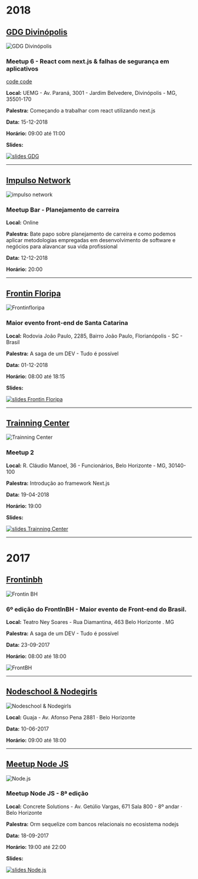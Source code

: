 
# 2018

## [GDG Divinópolis](https://www.meetup.com/pt-BR/GDG-Divinopolis/)
![GDG Divinópolis](assets/images/meetup-GDGDiv.jpeg)


### Meetup 6 - React com next.js & falhas de segurança em aplicativos

[code code](https://github.com/wharley/meetup-GDG)

__Local:__ UEMG - Av. Paraná, 3001 - Jardim Belvedere, Divinópolis - MG, 35501-170

__Palestra:__ Começando a trabalhar com react utilizando next.js

__Data:__ 15-12-2018

__Horário:__ 09:00 até 11:00

__Slides:__

[![slides GDG](assets/images/slidesGDGDiv.png)](https://docs.google.com/presentation/d/e/2PACX-1vRwx5xnpDZO5HI1jWyQ3oag_5X5noEA7vfLgfzs7dXOjZ2zCntAVXyGs-c6Rh1g1y_6nFKRnJy8yotY/pub?start=false&loop=false&delayms=3000)

---

## [Impulso Network](https://impulso.network/)
![impulso network](assets/images/impulso.jpg)


### Meetup Bar - Planejamento de carreira

__Local:__ Online

__Palestra:__ Bate papo sobre planejamento de carreira e como podemos aplicar metodologias empregadas em desenvolvimento de software e negócios para alavancar sua vida profissional

__Data:__ 12-12-2018

__Horário:__ 20:00

---

## [Frontin Floripa](http://frontinfloripa.com.br/)
![Frontinfloripa](assets/images/frontinfloripa.jpg)

### Maior evento front-end de Santa Catarina

__Local:__ Rodovia João Paulo, 2285, Bairro João Paulo, Florianópolis - SC - Brasil

__Palestra:__ A saga de um DEV - Tudo é possível

__Data:__ 01-12-2018

__Horário:__ 08:00 até 18:15

__Slides:__ 

[![slides Frontin Floripa](assets/images/slidesFrontinFloripa.png)](https://docs.google.com/presentation/d/e/2PACX-1vSgUk8f0XRLYZIQUWEOHfHaGKRUVa3V-vehBratelsdnoU7C5Vh0XRV4WiaHEsxSJvRZWNjAiiAXPZR/pub?start=false&loop=false&delayms=3000)

---

## [Trainning Center](https://www.meetup.com/pt-BR/Training-Center-BH/)
![Trainning Center](assets/images/trainningcenter.jpeg)


### Meetup 2

__Local:__ R. Cláudio Manoel, 36 - Funcionários, Belo Horizonte - MG, 30140-100

__Palestra:__ Introdução ao framework Next.js

__Data:__ 19-04-2018

__Horário:__ 19:00

__Slides:__

[![slides Trainning Center](assets/images/slidesTrainningCenter.png)](https://docs.google.com/presentation/d/e/2PACX-1vSZJwDE65jGij4ajwLwBvnjy97wvV2GEGBs-4-cXF-l_I-Vc1pQ_x9CizN0s8kkuAZoWPc0yogjrUKc/pub?start=false&loop=false&delayms=3000)

---

# 2017

## [Frontinbh](https://frontinbh.com.br/)
![Frontin BH](assets/images/frontinbh.jpg)

### 6º edição do FrontInBH - Maior evento de Front-end do Brasil.

__Local:__ Teatro Ney Soares - Rua Diamantina, 463 Belo Horizonte . MG

__Palestra:__ A saga de um DEV - Tudo é possível

__Data:__ 23-09-2017

__Horário:__ 08:00 até 18:00

![Front<in>BH](assets/images/slidesfrontinbh.jpg)

---

## [Nodeschool & Nodegirls](https://www.meetup.com/pt-BR/NodeBR-Minas-Gerais/events/240393518/)
![Nodeschool & Nodegirls](assets/images/nodeschool.jpg)

__Local:__ Guaja - Av. Afonso Pena 2881 · Belo Horizonte

__Data:__ 10-06-2017

__Horário:__ 09:00 até 18:00

---

## [Meetup Node JS](https://www.meetup.com/pt-BR/NodeBR-Minas-Gerais/events/239121660/)
![Node.js](assets/images/nodejsormsequelize.jpg)

### Meetup Node JS - 8ª edição

__Local:__ Concrete Solutions - Av. Getúlio Vargas, 671 Sala 800 - 8º andar · Belo Horizonte

__Palestra:__ Orm sequelize com bancos relacionais no ecosistema nodejs

__Data:__ 18-09-2017

__Horário:__ 19:00 até 22:00

__Slides:__

[![slides Node.js](assets/images/sequelize.jpg)](https://www.slideshare.net/wharleyornelasdaroch/orm-sequelize-com-bancos-relacionais-no-ecosistema-nodejs)
